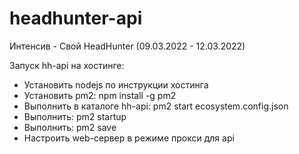 # headhunter-api

Интенсив - Свой HeadHunter (09.03.2022 - 12.03.2022)

Запуск hh-api на хостинге:

- Установить nodejs по инструкции хостинга
- Установить pm2: npm install -g pm2
- Выполнить в каталоге hh-api: pm2 start ecosystem.config.json
- Выполнить: pm2 startup
- Выполнить: pm2 save
- Настроить web-сервер в режиме прокси для api
